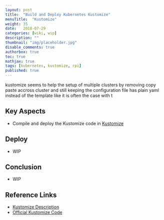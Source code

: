 ```yaml
---
layout: post
title:  "Build and Deploy Kubernetes Kustomize"
menuTitle:  "Kustomize"
weight: 35
date:   2018-07-29
categories: [wiki, wip]
description: ""
thumbnail: "img/placeholder.jpg"
disable_comments: true
authorbox: true
toc: true
mathjax: true
tags: [kubernetes, kustomize, rpi]
published: true
---
```


kustomize seems to help the setup of multiple clusters by removing copy paste accross cluster
and still keeping the configuration file has plain yaml instead of the template like it 
is often the case with t

<!--more-->

## Key Aspects

- Compile and deploy the Kustomize code in [Kustomize](https://github.com/jbrette/kustomize)

## Deploy

- WIP

## Conclusion

- WIP

## Reference Links

- [Kustomize Description](https://kubernetes.io/blog/2018/05/29/introducing-kustomize-template-free-configuration-customization-for-kubernetes/)
- [Official Kustomize Code](https://github.com/kubernetes-sigs/kustomize)


